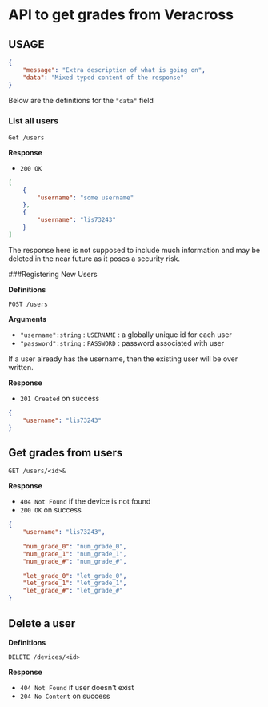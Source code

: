 # API to get grades from Veracross

## USAGE

```json
{
    "message": "Extra description of what is going on",
    "data": "Mixed typed content of the response"
}
```

Below are the definitions for the `"data"` field

### List all users

`Get /users`

**Response**

- `200 OK`

```json
[
    {
        "username": "some username"
    },
    {
        "username": "lis73243"
    }
]
```
The response here is not supposed to include much information
and may be deleted in the near future as it poses a security risk.

###Registering New Users

**Definitions**

`POST /users`

**Arguments**

- `"username":string` : `USERNAME` : a globally unique id for each user
- `"password":string` : `PASSWORD` : password associated with user

If a user already has the username, then the existing user will be over written.

**Response**

- `201 Created` on success

```json
{
    "username": "lis73243"
}
```

## Get grades from users

`GET /users/<id>&`

**Response**

- `404 Not Found` if the device is not found
- `200 OK` on success

```json
{
    "username": "lis73243",

    "num_grade_0": "num_grade_0",
    "num_grade_1": "num_grade_1",
    "num_grade_#": "num_grade_#",

    "let_grade_0": "let_grade_0",
    "let_grade_1": "let_grade_1",
    "let_grade_#": "let_grade_#"
}
```

## Delete a user

**Definitions**

`DELETE /devices/<id>`

**Response**

- `404 Not Found` if user doesn't exist
- `204 No Content` on success